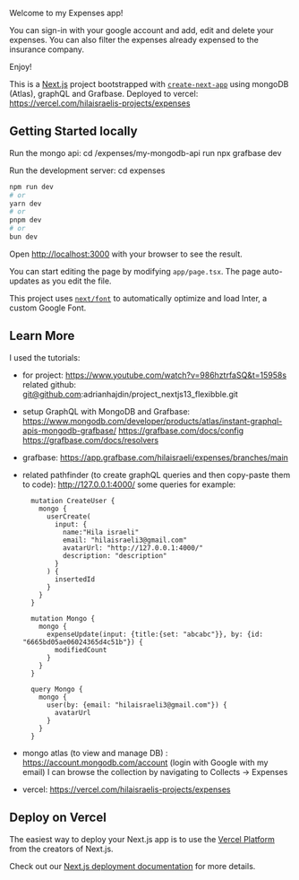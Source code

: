 Welcome to my Expenses app!

You can sign-in with your google account and add, edit and delete your expenses. 
You can also filter the expenses already expensed to the insurance company. 

Enjoy! 

This is a [Next.js](https://nextjs.org/) project bootstrapped with [`create-next-app`](https://github.com/vercel/next.js/tree/canary/packages/create-next-app) using mongoDB (Atlas), graphQL and Grafbase. 
Deployed to vercel: https://vercel.com/hilaisraelis-projects/expenses

## Getting Started locally
Run the mongo api:
  cd /expenses/my-mongodb-api
  run npx grafbase dev
  
Run the development server:
  cd expenses

  ```bash
  npm run dev
  # or
  yarn dev
  # or
  pnpm dev
  # or
  bun dev
  ```

Open [http://localhost:3000](http://localhost:3000) with your browser to see the result.

You can start editing the page by modifying `app/page.tsx`. The page auto-updates as you edit the file.

This project uses [`next/font`](https://nextjs.org/docs/basic-features/font-optimization) to automatically optimize and load Inter, a custom Google Font.

## Learn More

I used the tutorials: 
- for project:
    https://www.youtube.com/watch?v=986hztrfaSQ&t=15958s
    related github: git@github.com:adrianhajdin/project_nextjs13_flexibble.git

- setup GraphQL with MongoDB and Grafbase:
    https://www.mongodb.com/developer/products/atlas/instant-graphql-apis-mongodb-grafbase/
    https://grafbase.com/docs/config
    https://grafbase.com/docs/resolvers

- grafbase: https://app.grafbase.com/hilaisraeli/expenses/branches/main
  
- related pathfinder (to create graphQL queries and then copy-paste them to code): http://127.0.0.1:4000/
  some queries for example:
  
        mutation CreateUser {
          mongo {
            userCreate(
              input: {
                name:"Hila israeli"
                email: "hilaisraeli3@gmail.com"
                avatarUrl: "http://127.0.0.1:4000/"
                description: "description"
              }
            ) {
              insertedId
            }
          }
        }
        
        mutation Mongo {
          mongo {
            expenseUpdate(input: {title:{set: "abcabc"}}, by: {id: "6665bd05ae06024365d4c51b"}) {
              modifiedCount
            }
          }
        }
        
        query Mongo {
          mongo {
            user(by: {email: "hilaisraeli3@gmail.com"}) {
              avatarUrl
            }
          }
        }

 

- mongo atlas (to view and manage DB) : https://account.mongodb.com/account (login with Google with my email)
  I can browse the collection by navigating to Collects -> Expenses 

- vercel: https://vercel.com/hilaisraelis-projects/expenses

## Deploy on Vercel

The easiest way to deploy your Next.js app is to use the [Vercel Platform](https://vercel.com/new?utm_medium=default-template&filter=next.js&utm_source=create-next-app&utm_campaign=create-next-app-readme) from the creators of Next.js.

Check out our [Next.js deployment documentation](https://nextjs.org/docs/deployment) for more details.




